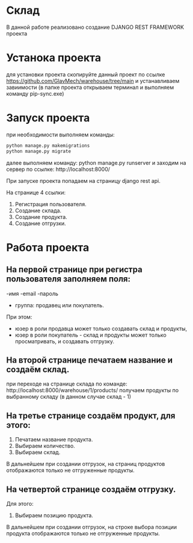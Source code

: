 # Склад
 В данной работе реализовано создание DJANGO REST FRAMEWORK проекта

# Устанока проекта
для установки проекта скопируйте данный проект по ссылке 
https://github.com/GlavMech/warehouse/tree/main
и устанавливаем завиимости 
(в папке проекта открываем терминал и выполняем команду pip-sync.exe)

# Запуск проекта
при необходимости выполняем команды:
```python
python manage.py makemigrations
python manage.py migrate
```

далее выполняем команду:
python manage.py runserver
и заходим на сервер по ссылке:
http://localhost:8000/

При запуске проекта попадаем на страницу django rest api. 

На странице 4 ссылки: 
1. Регистрация пользователя.
2. Создание склада. 
3. Создание продукта. 
4. Создание отгрузки. 

# Работа проекта
## На первой странице при регистра пользователя заполняем поля: 
-имя
-email
-пароль
- группа: продавец или покупатель.

При этом:
- юзер в роли продавца может только создавать склад и продукты,
- юзер в роли покупатель - склад и продукты может только просматривать, и создавать отгрузку.

## На второй странице печатаем название и создаём склад.

при переходе на странице склада по команде:
  http://localhost:8000/warehouse/1/products/
  получаем продукты по выбранному складу (в данном случае склад - 1)
  
## На третье странице создаём продукт, для этого:
1. Печатаем название продукта.
2. Выбираем количество.
3. Выбираем склад.

В дальнейшем при создании отгрузок, на страниц продуктов отображаются только не отгруженные продукты.

## На четвертой странице создаём отгрузку.
Для этого:
1. Выбираем позицию продукта.

В дальнейшем при создании отгрузок, на строке выбора позиции продукта отображаются только не отгруженные продукты.
